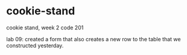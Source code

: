 # cookie-stand
cookie stand, week 2 code 201

lab 09: created a form that also creates a new row to the table that we constructed yesterday.